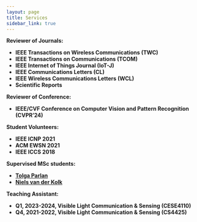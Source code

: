 ```yaml
---
layout: page
title: Services
sidebar_link: true
---
```

<strong>Reviewer of Journals:

* IEEE Transactions on Wireless Communications (TWC)
* IEEE Transactions on Communications (TCOM)
* IEEE Internet of Things Journal (IoT-J)
* IEEE Communications Letters (CL)
* IEEE Wireless Communications Letters (WCL)
* Scientific Reports

 <strong>Reviewer of Conference:

* IEEE/CVF Conference on Computer Vision and Pattern Recognition (CVPR’24)

<strong>Student Volunteers:

* IEEE ICNP 2021
* ACM EWSN 2021
* IEEE ICCS 2018

<strong>Supervised MSc students:
  
* [Tolga Parlan](https://www.linkedin.com/in/tolgaparlan/)
* [Niels van der Kolk](https://www.linkedin.com/in/niels-van-der-kolk-a61b50174/)
  
<strong>Teaching Assistant:
* Q1, 2023-2024, Visible Light Communication & Sensing (CESE4110)
* Q4, 2021-2022, Visible Light Communication & Sensing (CS4425)






